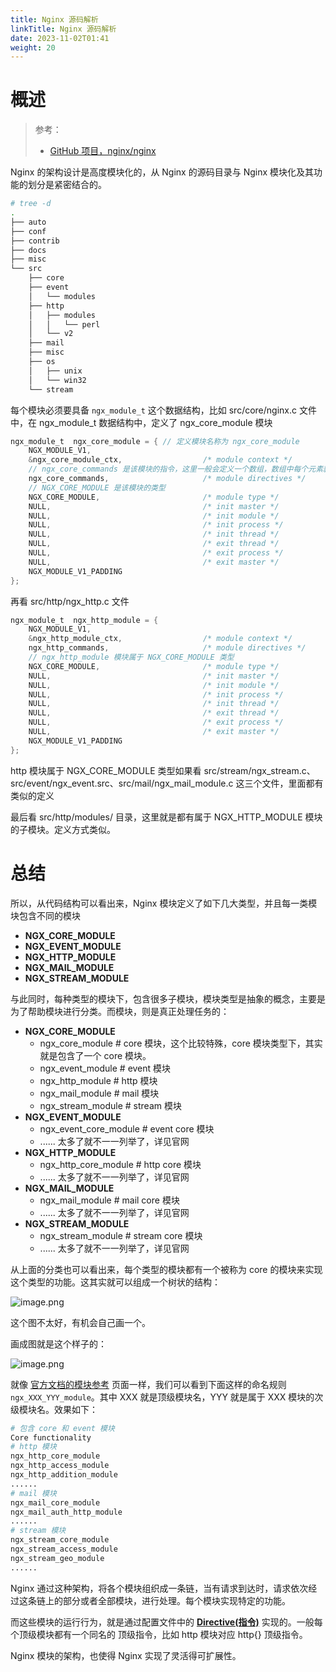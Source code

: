 ```yaml
---
title: Nginx 源码解析
linkTitle: Nginx 源码解析
date: 2023-11-02T01:41
weight: 20
---
```


# 概述

> 参考：
> 
> - [GitHub 项目，nginx/nginx](https://github.com/nginx/nginx)

Nginx 的架构设计是高度模块化的，从 Nginx 的源码目录与 Nginx 模块化及其功能的划分是紧密结合的。

```bash
# tree -d
.
├── auto
├── conf
├── contrib
├── docs
├── misc
└── src
    ├── core
    ├── event
    │   └── modules
    ├── http
    │   ├── modules
    │   │   └── perl
    │   └── v2
    ├── mail
    ├── misc
    ├── os
    │   ├── unix
    │   └── win32
    └── stream
```

每个模块必须要具备 `ngx_module_t` 这个数据结构，比如 src/core/nginx.c 文件中，在 ngx_module_t 数据结构中，定义了 ngx_core_module 模块

```c
ngx_module_t  ngx_core_module = { // 定义模块名称为 ngx_core_module
    NGX_MODULE_V1,
    &ngx_core_module_ctx,                  /* module context */
    // ngx_core_commands 是该模块的指令，这里一般会定义一个数组，数组中每个元素就是一个指令
    ngx_core_commands,                     /* module directives */
    // NGX_CORE_MODULE 是该模块的类型
    NGX_CORE_MODULE,                       /* module type */
    NULL,                                  /* init master */
    NULL,                                  /* init module */
    NULL,                                  /* init process */
    NULL,                                  /* init thread */
    NULL,                                  /* exit thread */
    NULL,                                  /* exit process */
    NULL,                                  /* exit master */
    NGX_MODULE_V1_PADDING
};
```

再看 src/http/ngx_http.c 文件

```c
ngx_module_t  ngx_http_module = {
    NGX_MODULE_V1,
    &ngx_http_module_ctx,                  /* module context */
    ngx_http_commands,                     /* module directives */
    // ngx_http_module 模块属于 NGX_CORE_MODULE 类型
    NGX_CORE_MODULE,                       /* module type */
    NULL,                                  /* init master */
    NULL,                                  /* init module */
    NULL,                                  /* init process */
    NULL,                                  /* init thread */
    NULL,                                  /* exit thread */
    NULL,                                  /* exit process */
    NULL,                                  /* exit master */
    NGX_MODULE_V1_PADDING
};
```

http 模块属于 NGX_CORE_MODULE 类型如果看 src/stream/ngx_stream.c、src/event/ngx_event.src、src/mail/ngx_mail_module.c 这三个文件，里面都有类似的定义

最后看 src/http/modules/ 目录，这里就是都有属于 NGX_HTTP_MODULE 模块的子模块。定义方式类似。

# 总结

所以，从代码结构可以看出来，Nginx 模块定义了如下几大类型，并且每一类模块包含不同的模块

- **NGX_CORE_MODULE**
- **NGX_EVENT_MODULE**
- **NGX_HTTP_MODULE**
- **NGX_MAIL_MODULE**
- **NGX_STREAM_MODULE**

与此同时，每种类型的模块下，包含很多子模块，模块类型是抽象的概念，主要是为了帮助模块进行分类。而模块，则是真正处理任务的：

- **NGX_CORE_MODULE**
  - ngx_core_module # core 模块，这个比较特殊，core 模块类型下，其实就是包含了一个 core 模块。
  - ngx_event_module # event 模块
  - ngx_http_module # http 模块
  - ngx_mail_module # mail 模块
  - ngx_stream_module # stream 模块
- **NGX_EVENT_MODULE**
  - ngx_event_core_module # event core 模块
  - ...... 太多了就不一一列举了，详见官网
- **NGX_HTTP_MODULE**
  - ngx_http_core_module # http core 模块
  - ...... 太多了就不一一列举了，详见官网
- **NGX_MAIL_MODULE**
  - ngx_mail_module # mail core 模块
  - ...... 太多了就不一一列举了，详见官网
- **NGX_STREAM_MODULE**
  - ngx_stream_module # stream core 模块
  - ...... 太多了就不一一列举了，详见官网

从上面的分类也可以看出来，每个类型的模块都有一个被称为 core 的模块来实现这个类型的功能。这其实就可以组成一个树状的结构：

![image.png](https://notes-learning.oss-cn-beijing.aliyuncs.com/eygybr/1619798135171-e81a3491-2566-4f50-ab0f-4b0868a5670e.png)

这个图不太好，有机会自己画一个。

画成图就是这个样子的：

![image.png](https://notes-learning.oss-cn-beijing.aliyuncs.com/eygybr/1619768579247-4047676f-2ece-4b9c-bed2-7d53d7f32ae4.png)

就像 [官方文档的模块参考](http://nginx.org/en/docs/) 页面一样，我们可以看到下面这样的命名规则 `ngx_XXX_YYY_module`。其中 XXX 就是顶级模块名，YYY 就是属于 XXX 模块的次级模块名。效果如下：

```bash
# 包含 core 和 event 模块
Core functionality
# http 模块
ngx_http_core_module
ngx_http_access_module
ngx_http_addition_module
......
# mail 模块
ngx_mail_core_module
ngx_mail_auth_http_module
......
# stream 模块
ngx_stream_core_module
ngx_stream_access_module
ngx_stream_geo_module
......
```

Nginx 通过这种架构，将各个模块组织成一条链，当有请求到达时，请求依次经过这条链上的部分或者全部模块，进行处理。每个模块实现特定的功能。

而这些模块的运行行为，就是通过配置文件中的 [**Directive(指令)**](/docs/Web/Nginx/Nginx%20配置详解/Nginx%20配置详解.md) 实现的。一般每个顶级模块都有一个同名的 顶级指令，比如 http 模块对应 http{} 顶级指令。

Nginx 模块的架构，也使得 Nginx 实现了灵活得可扩展性。
